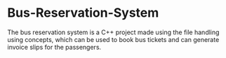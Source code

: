 # Bus-Reservation-System
The bus reservation system is a C++ project made using the file handling using concepts, which can be used to book bus tickets and can generate invoice slips for the passengers.
